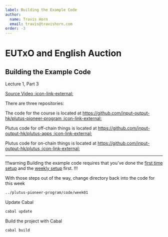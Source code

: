 ```yaml
---
label: Building the Example Code
author:
  name: Travis Horn
  email: travis@travishorn.com
order: -3
---
```


# EUTxO and English Auction

## Building the Example Code

Lecture 1, Part 3

[Source Video
:icon-link-external:](https://www.youtube.com/watch?v=zPaDp4R9X7o&list=PLNEK_Ejlx3x2nLM4fAck2JS6KhFQlXq2N&index=3)

There are three repositories:

The code for the course is located at
[https://github.com/input-output-hk/plutus-pioneer-program
:icon-link-external:](https://github.com/input-output-hk/plutus-pioneer-program)

Plutus code for off-chain things is located at
[https://github.com/input-output-hk/plutus-apps
:icon-link-external:](https://github.com/input-output-hk/plutus-apps)

Plutus code for on-chain things is located at
[https://github.com/input-output-hk/plutus
:icon-link-external:](https://github.com/input-output-hk/plutus)

---

!!!warning
Building the example code requires that you've done the [first time
setup](../first-time-setup.md) and the [weekly
setup](../weekly-setup.md) first.
!!!

With those steps out of the way, change directory back into the code for this
week

```bash
../plutus-pioneer-program/code/week01
```

Update Cabal

```bash
cabal update
```

Build the project with Cabal

```bash
cabal build
```
